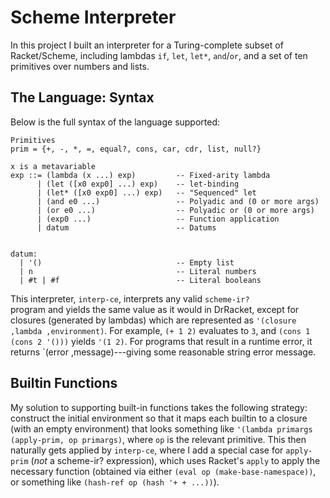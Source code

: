 # Scheme Interpreter

In this project I built an interpreter for a Turing-complete
subset of Racket/Scheme, including lambdas `if`, `let`, `let*`,
`and`/`or`, and a set of ten primitives over numbers and lists.


## The Language: Syntax

Below is the full syntax of the language supported:

```
Primitives
prim = {+, -, *, =, equal?, cons, car, cdr, list, null?}

x is a metavariable
exp ::= (lambda (x ...) exp)         -- Fixed-arity lambda
      | (let ([x0 exp0] ...) exp)    -- let-binding
      | (let* ([x0 exp0] ...) exp)   -- "Sequenced" let
      | (and e0 ...)                 -- Polyadic and (0 or more args)
      | (or e0 ...)                  -- Polyadic or (0 or more args)
      | (exp0 ...)                   -- Function application
      | datum                        -- Datums


datum:
  | '()                              -- Empty list
  | n                                -- Literal numbers
  | #t | #f                          -- Literal booleans
```

This interpreter, `interp-ce`, interprets any valid `scheme-ir?`  
program and yields the same value as it would in DrRacket,
except for closures (generated by lambdas) which are represented
as `'(closure ,lambda ,environment)`. For example, `(+ 1 2)`
evaluates to `3`, and `(cons 1 (cons 2 '()))` yields `'(1 2)`. For
programs that result in a runtime error, it returns `(error
,message)---giving some reasonable string error message.


## Builtin Functions

My solution to supporting built-in functions takes the following strategy:
construct the initial environment so that it maps each builtin to a closure 
(with an empty environment) that looks something like `'(lambda primargs 
(apply-prim, op primargs)`, where `op` is the relevant primitive. This then
naturally gets applied by `interp-ce`, where I add a special case for
`apply-prim` (*not* a scheme-ir? expression), which uses Racket's
`apply` to apply the necessary function (obtained via either `(eval op
(make-base-namespace))`, or something like `(hash-ref op (hash '+ +
...))`).


